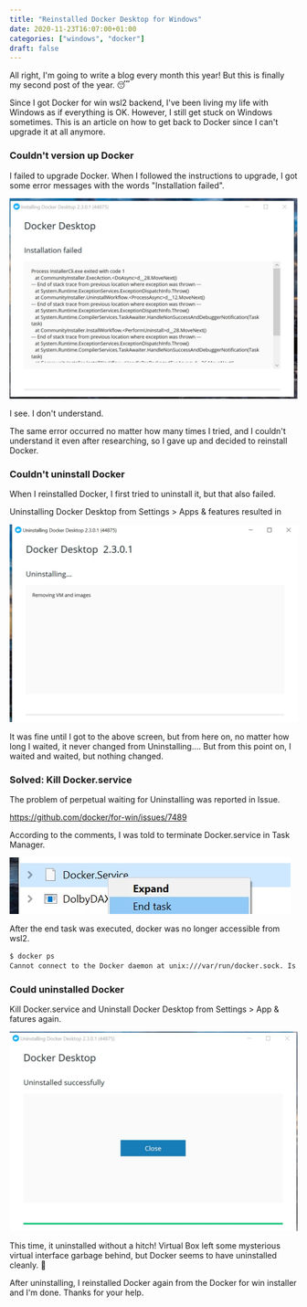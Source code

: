 ```yaml
---
title: "Reinstalled Docker Desktop for Windows"
date: 2020-11-23T16:07:00+01:00
categories: ["windows", "docker"]
draft: false
---
```


All right, I'm going to write a blog every month this year! But this is finally my second post of the year. 😴

Since I got Docker for win wsl2 backend, I've been living my life with Windows as if everything is OK.
However, I still get stuck on Windows sometimes.
This is an article on how to get back to Docker since I can't upgrade it at all anymore.

### Couldn't version up Docker
I failed to upgrade Docker. When I followed the instructions to upgrade, I got some error messages with the words "Installation failed".

![update_failed](dockerupdfail.jpg)

I see. I don't understand.

The same error occurred no matter how many times I tried, and I couldn't understand it even after researching, so I gave up and decided to reinstall Docker.


### Couldn't uninstall Docker
When I reinstalled Docker, I first tried to uninstall it, but that also failed.

Uninstalling Docker Desktop from Settings > Apps & features resulted in

![uninstall_failed](dockeruninst.jpg)

It was fine until I got to the above screen, but from here on, no matter how long I waited, it never changed from Uninstalling.... But from this point on, I waited and waited, but nothing changed.

### Solved: Kill Docker.service
The problem of perpetual waiting for Uninstalling was reported in Issue.

https://github.com/docker/for-win/issues/7489


According to the comments, I was told to terminate Docker.service in Task Manager.

![kill_docker](dockerkill.jpg)

After the end task was executed, docker was no longer accessible from wsl2.

```sh
$ docker ps
Cannot connect to the Docker daemon at unix:///var/run/docker.sock. Is the docker daemon running?
```

### Could uninstalled Docker
Kill Docker.service and Uninstall Docker Desktop from Settings > App & fatures again.

![uninstalled](dockerok.jpg)

This time, it uninstalled without a hitch!
Virtual Box left some mysterious virtual interface garbage behind, but Docker seems to have uninstalled cleanly. 🤗

After uninstalling, I reinstalled Docker again from the Docker for win installer and I'm done. Thanks for your help.
